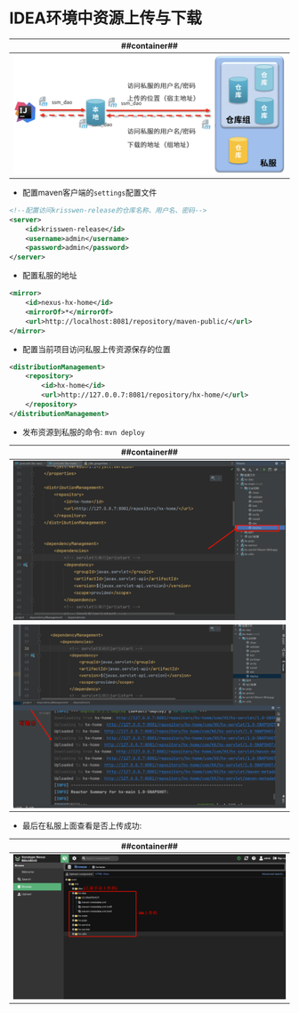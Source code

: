 # IDEA环境中资源上传与下载

| ##container## |
|:--:|
|![Clip_2024-04-19_15-27-49.png ##w600##](./Clip_2024-04-19_15-27-49.png)|

- 配置maven客户端的`settings`配置文件

```xml
<!--配置访问krisswen-release的仓库名称、用户名、密码-->
<server>
    <id>krisswen-release</id>
    <username>admin</username>
    <password>admin</password>
</server>
```

- 配置私服的地址

```xml
<mirror>
    <id>nexus-hx-home</id>
    <mirrorOf>*</mirrorOf>
    <url>http://localhost:8081/repository/maven-public/</url>
</mirror>
```

- 配置当前项目访问私服上传资源保存的位置

```xml
<distributionManagement>
    <repository>
        <id>hx-home</id>
        <url>http://127.0.0.7:8081/repository/hx-home/</url>
    </repository>
</distributionManagement>
```

- 发布资源到私服的命令: `mvn deploy`

| ##container## |
|:--:|
|![Clip_2024-04-19_15-40-16.png ##w700##](./Clip_2024-04-19_15-40-16.png)|
|![Clip_2024-04-19_15-40-56.png ##w700##](./Clip_2024-04-19_15-40-56.png)|

- 最后在私服上面查看是否上传成功:

| ##container## |
|:--:|
|![Clip_2024-04-19_15-41-57.png ##w700##](./Clip_2024-04-19_15-41-57.png)|

